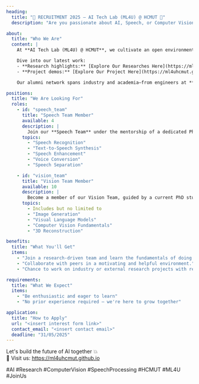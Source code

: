 ```yaml
---
heading:
  title: "🎉 RECRUITMENT 2025 – AI Tech Lab (ML4U) @ HCMUT 🎉"
  description: "Are you passionate about AI, Speech, or Computer Vision? Want to kickstart your research journey in a supportive and collaborative environment? This is your chance!"

about:
  title: "Who We Are"
  content: |
    At **AI Tech Lab (ML4U) @ HCMUT**, we cultivate an open environment where curiosity and creativity drive groundbreaking AI research. Our self‑motivated team, guided by supportive advisors, works collaboratively—every member is both a learner and a mentor, ready to lend a hand or share insight at any moment.  

    Dive into our latest work:  
    - **Research highlights:** [Explore Our Researches Here](https://ml4uhcmut.github.io/researches)
    - **Project demos:** [Explore Our Project Here](https://ml4uhcmut.github.io/projects)  

    Our alumni network spans industry and academia—from engineers at **VinAI** and **Speechify** to PhD scholars at **KAIST**, **MBZUAI**, **UMass Amherst**, and beyond—reflecting the real‑world impact and global reach of our lab.

positions:
  title: "We Are Looking For"
  roles:
    - id: "speech_team"
      title: "Speech Team Member"
      available: 4
      description: |
        Join our **Speech Team** under the mentorship of a dedicated PhD‑student advisor specializing in advanced speech processing. You’ll collaborate closely with alumni who have gone on to impactful roles in both academia and industry, contributing to state‑of‑the‑art research on voice separation, synthesis, and recognition. This role offers hands‑on experience with real datasets, end‑to‑end pipeline development, and the opportunity to co‑author papers alongside your advisor and senior alumni.
      topics:
        - "Speech Recognition"
        - "Text-to-Speech Synthesis"
        - "Speech Enhancement"
        - "Voice Conversion"
        - "Speech Separation"

    - id: "vision_team"
      title: "Vision Team Member"
      available: 10
      description: |
        Become a member of our Vision Team, guided by a current PhD student advisor whose research pushes the boundaries of computer vision. You’ll work side‑by‑side with alumni now driving innovation in both industry (top tech firms and startups) and academia (KAIST, MBZUAI, UMass Amherst), tackling projects in object detection, scene understanding, and generative vision models. Expect to build prototypes, optimize neural architectures, and publish your results under the guidance of your advisor and experienced alumni.
      topics:
        - Includes but no limited to
        - "Image Generation"
        - "Visual Language Models"
        - "Computer Vision Fundamentals"
        - "3D Reconstruction"

benefits:
  title: "What You'll Get"
  items:
    - "Join a research-driven team and learn the fundamentals of doing real research."
    - "Collaborate with peers in a motivating and helpful environment."
    - "Chance to work on industry or external research projects with real-world impact if you show strong potential."

requirements:
  title: "What We Expect"
  items:
    - "Be enthusiastic and eager to learn"
    - "No prior experience required – we're here to grow together"

application:
  title: "How to Apply"
  url: "<insert interest form link>"
  contact_email: "<insert contact email>"
  deadline: "31/05/2025"
---
```

Let's build the future of AI together 💥  
🔗 Visit us: https://ml4uhcmut.github.io  

#AI #Research #ComputerVision #SpeechProcessing #HCMUT #ML4U #JoinUs
